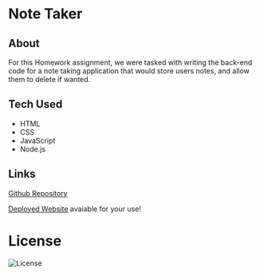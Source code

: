 # Note Taker

## About
For this Homework assignment, we were tasked with writing the back-end code for a note taking application that would store users notes, and allow them to delete if wanted.

## Tech Used
<ul>
<li>HTML</li>
<li>CSS</li>
<li>JavaScript</li>
<li>Node.js</js>
</ul>


## Links

[Github Repository](https://github.com/Nickcostanza/note-taker)

[Deployed Website]() avaiable for your use!

# License
![License](https://img.shields.io/badge/License-MIT-blue.svg "License Badge")



